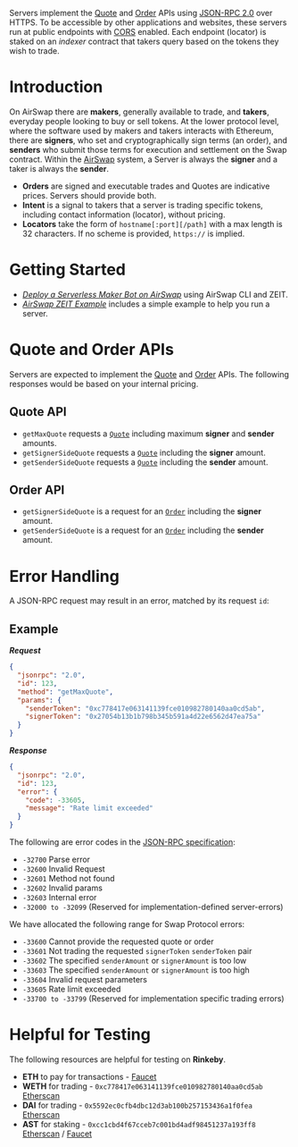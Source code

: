 Servers implement the [Quote](../system/apis.md#quote-api) and [Order](../system/apis.md#order-api) APIs using [JSON-RPC 2.0](http://www.jsonrpc.org/specification) over HTTPS. To be accessible by other applications and websites, these servers run at public endpoints with [CORS](https://developer.mozilla.org/en-US/docs/Web/HTTP/CORS) enabled. Each endpoint (locator) is staked on an _indexer_ contract that takers query based on the tokens they wish to trade.

# Introduction

On AirSwap there are **makers**, generally available to trade, and **takers**, everyday people looking to buy or sell tokens. At the lower protocol level, where the software used by makers and takers interacts with Ethereum, there are **signers**, who set and cryptographically sign terms (an order), and **senders** who submit those terms for execution and settlement on the Swap contract. Within the [AirSwap](https://instant.airswap.io/) system, a Server is always the **signer** and a taker is always the **sender**.

- **Orders** are signed and executable trades and Quotes are indicative prices. Servers should provide both.
- **Intent** is a signal to takers that a server is trading specific tokens, including contact information (locator), without pricing.
- **Locators** take the form of `hostname[:port][/path]` with a max length is 32 characters. If no scheme is provided, `https://` is implied.

# Getting Started

- [_Deploy a Serverless Maker Bot on AirSwap_](https://medium.com/fluidity/deploy-a-serverless-maker-bot-on-airswap-part-i-1f711ff4d379) using AirSwap CLI and ZEIT.
- [_AirSwap ZEIT Example_](https://github.com/airswap/airswap-zeit-example) includes a simple example to help you run a server.

# Quote and Order APIs

Servers are expected to implement the [Quote](../system/apis.md#quote-api) and [Order](../system/apis.md#order-api) APIs. The following responses would be based on your internal pricing.

## Quote API

- `getMaxQuote` requests a [`Quote`](../system/types-and-formats.md#quotes) including maximum **signer** and **sender** amounts.
- `getSignerSideQuote` requests a [`Quote`](../system/types-and-formats.md#quotes) including the **signer** amount.
- `getSenderSideQuote` requests a [`Quote`](../system/types-and-formats.md#quotes) including the **sender** amount.

## Order API

- `getSignerSideQuote` is a request for an [`Order`](../system/types-and-formats.md#orders) including the **signer** amount.
- `getSenderSideQuote` is a request for an [`Order`](../system/types-and-formats.md#orders) including the **sender** amount.

# Error Handling

A JSON-RPC request may result in an error, matched by its request `id`:

## Example

**_Request_**

```json
{
  "jsonrpc": "2.0",
  "id": 123,
  "method": "getMaxQuote",
  "params": {
    "senderToken": "0xc778417e063141139fce010982780140aa0cd5ab",
    "signerToken": "0x27054b13b1b798b345b591a4d22e6562d47ea75a"
  }
}
```

**_Response_**

```json
{
  "jsonrpc": "2.0",
  "id": 123,
  "error": {
    "code": -33605,
    "message": "Rate limit exceeded"
  }
}
```

The following are error codes in the [JSON-RPC specification](http://www.jsonrpc.org/specification#error_object):

- `-32700` Parse error
- `-32600` Invalid Request
- `-32601` Method not found
- `-32602` Invalid params
- `-32603` Internal error
- `-32000 to -32099` (Reserved for implementation-defined server-errors)

We have allocated the following range for Swap Protocol errors:

- `-33600` Cannot provide the requested quote or order
- `-33601` Not trading the requested `signerToken` `senderToken` pair
- `-33602` The specified `senderAmount` or `signerAmount` is too low
- `-33603` The specified `senderAmount` or `signerAmount` is too high
- `-33604` Invalid request parameters
- `-33605` Rate limit exceeded
- `-33700 to -33799` (Reserved for implementation specific trading errors)

# Helpful for Testing

The following resources are helpful for testing on **Rinkeby**.

- **ETH** to pay for transactions - [Faucet](https://faucet.rinkeby.io/)
- **WETH** for trading - `0xc778417e063141139fce010982780140aa0cd5ab` [Etherscan](https://rinkeby.etherscan.io/address/0xc778417e063141139fce010982780140aa0cd5ab)
- **DAI** for trading - `0x5592ec0cfb4dbc12d3ab100b257153436a1f0fea` [Etherscan](https://rinkeby.etherscan.io/address/0x5592ec0cfb4dbc12d3ab100b257153436a1f0fea)
- **AST** for staking - `0xcc1cbd4f67cceb7c001bd4adf98451237a193ff8` [Etherscan](https://rinkeby.etherscan.io/address/0xcc1cbd4f67cceb7c001bd4adf98451237a193ff8) / [Faucet](https://ast-faucet-ui.development.airswap.io/)
